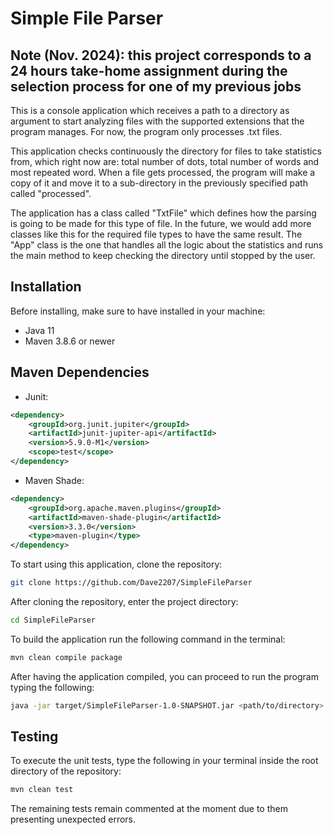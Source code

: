 ﻿# Simple File Parser
## Note (Nov. 2024): this project corresponds to a 24 hours take-home assignment during the selection process for one of my previous jobs 
This is a console application which receives a path to a directory as argument to start analyzing files with the supported extensions that the program manages. For now, the program only processes .txt files.

This application checks continuously the directory for files to take statistics from, which right now are: total number of dots, total number of words and most repeated word. When a file gets processed, the program will make a copy of it and move it to a sub-directory in the previously specified path called "processed". 

The application has a class called "TxtFile" which defines how the parsing is going to be made for this type of file. In the future, we would add more classes like this for the required file types to have the same result. The "App" class is the one that handles all the logic about the statistics and runs the main method to keep checking the directory until stopped by the user.
## Installation
Before installing, make sure to have installed in your machine:
 - Java 11
 - Maven 3.8.6 or newer
## Maven Dependencies
- Junit:
```xml
<dependency>
	<groupId>org.junit.jupiter</groupId>
	<artifactId>junit-jupiter-api</artifactId>
	<version>5.9.0-M1</version>
	<scope>test</scope>
</dependency>
```
- Maven Shade:
``` xml
<dependency>
	<groupId>org.apache.maven.plugins</groupId>
	<artifactId>maven-shade-plugin</artifactId>
	<version>3.3.0</version>
	<type>maven-plugin</type>
</dependency>
```
To start using this application, clone the repository: 
``` bash
git clone https://github.com/Dave2207/SimpleFileParser 
```
After cloning the repository, enter the project directory:
``` bash
cd SimpleFileParser
```
To build the application run the following command in the terminal:
``` bash
mvn clean compile package
```
After having the application compiled, you can proceed to run the program typing the following:
``` bash
java -jar target/SimpleFileParser-1.0-SNAPSHOT.jar <path/to/directory>
```
## Testing
To execute the unit tests, type the following in your terminal inside the root directory of the repository:
``` bash
mvn clean test
```
The remaining tests remain commented at the moment due to them presenting unexpected errors.
